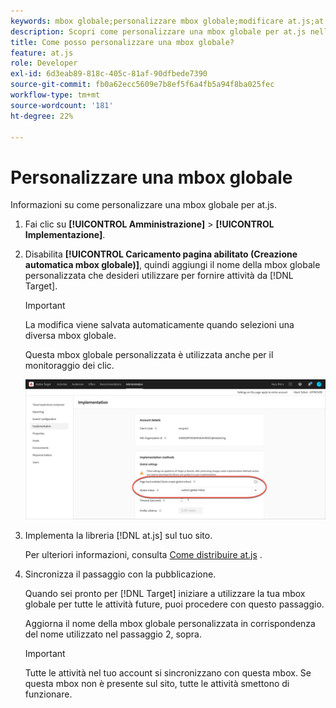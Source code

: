 ```yaml
---
keywords: mbox globale;personalizzare mbox globale;modificare at.js;at.js;implementare at.js
description: Scopri come personalizzare una mbox globale per at.js nella pagina Amministrazione-implementazione di Adobe Target.
title: Come posso personalizzare una mbox globale?
feature: at.js
role: Developer
exl-id: 6d3eab89-818c-405c-81af-90dfbede7390
source-git-commit: fb0a62ecc5609e7b8ef5f6a4fb5a94f8ba025fec
workflow-type: tm+mt
source-wordcount: '181'
ht-degree: 22%

---
```


# Personalizzare una mbox globale

Informazioni su come personalizzare una mbox globale per at.js.

1. Fai clic su **[!UICONTROL Amministrazione]** > **[!UICONTROL Implementazione]**.

1. Disabilita **[!UICONTROL Caricamento pagina abilitato (Creazione automatica mbox globale)]**, quindi aggiungi il nome della mbox globale personalizzata che desideri utilizzare per fornire attività da [!DNL Target].

   >[!IMPORTANT]
   >
   >La modifica viene salvata automaticamente quando selezioni una diversa mbox globale.

   Questa mbox globale personalizzata è utilizzata anche per il monitoraggio dei clic.

   ![custom-global-mbox](/help/c-implementing-target/c-implementing-target-for-client-side-web/t-mbox-download/c-understanding-global-mbox/assets/custom-global-mbox.png)

1. Implementa la libreria [!DNL at.js] sul tuo sito.

   Per ulteriori informazioni, consulta [Come distribuire at.js](/help/c-implementing-target/c-implementing-target-for-client-side-web/how-to-deployatjs/how-to-deployatjs.md) .

1. Sincronizza il passaggio con la pubblicazione.

   Quando sei pronto per [!DNL Target] iniziare a utilizzare la tua mbox globale per tutte le attività future, puoi procedere con questo passaggio.

   Aggiorna il nome della mbox globale personalizzata in corrispondenza del nome utilizzato nel passaggio 2, sopra.

   >[!IMPORTANT]
   >
   >Tutte le attività nel tuo account si sincronizzano con questa mbox. Se questa mbox non è presente sul sito, tutte le attività smettono di funzionare.
